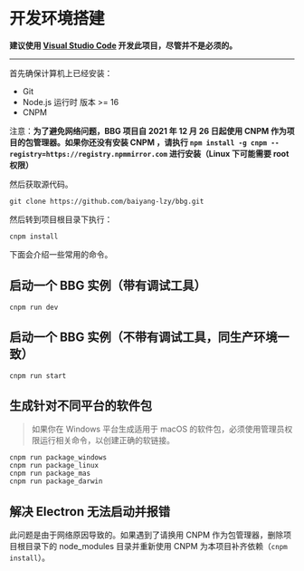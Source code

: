 # 开发环境搭建

**建议使用 [Visual Studio Code](https://code.visualstudio.com/) 开发此项目，尽管并不是必须的。**

---

首先确保计算机上已经安装：

* Git
* Node.js 运行时 版本 >= 16
* CNPM

注意：**为了避免网络问题，BBG 项目自 2021 年 12 月 26 日起使用 CNPM 作为项目的包管理器。如果你还没有安装 CNPM ，请执行 ```npm install -g cnpm --registry=https://registry.npmmirror.com``` 进行安装（Linux 下可能需要 root 权限）**

然后获取源代码。

```
git clone https://github.com/baiyang-lzy/bbg.git
```

然后转到项目根目录下执行：

```
cnpm install
```

下面会介绍一些常用的命令。

## 启动一个 BBG 实例（带有调试工具）

```
cnpm run dev
```

## 启动一个 BBG 实例（不带有调试工具，同生产环境一致）

```
cnpm run start
```

## 生成针对不同平台的软件包

> 如果你在 Windows 平台生成适用于 macOS 的软件包，必须使用管理员权限运行相关命令，以创建正确的软链接。

```
cnpm run package_windows
cnpm run package_linux
cnpm run package_mas
cnpm run package_darwin
```

## 解决 Electron 无法启动并报错

此问题是由于网络原因导致的。如果遇到了请换用 CNPM 作为包管理器，删除项目根目录下的 node_modules 目录并重新使用 CNPM 为本项目补齐依赖（```cnpm install```）。
